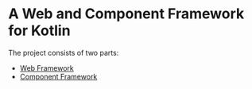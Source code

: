 # A Web and Component Framework for Kotlin
The project consists of two parts:
- [Web Framework](src/main/kotlin/io/schinzel/components/README.md)
- [Component Framework](src/main/kotlin/io/schinzel/web/README.md)








